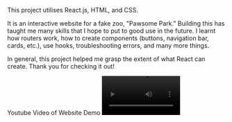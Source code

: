 This project utilises React.js, HTML, and CSS. 

It is an interactive website for a fake zoo, "Pawsome Park." Building this has taught me many skills that I hope to put to good use in the future. 
I learnt how routers work, how to create components (buttons, navigation bar, cards, etc.), use hooks, troubleshooting errors, and many more things. 

In general, this project helped me grasp the extent of what React can create. Thank you for checking it out!

Youtube Video of Website Demo
<video src='https://youtu.be/hiLJf-iNBcA' width=180/>
